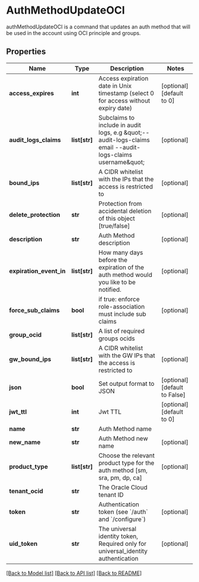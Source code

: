 # AuthMethodUpdateOCI

authMethodUpdateOCI is a command that updates an auth method that will be used in the account using OCI principle and groups.
## Properties
Name | Type | Description | Notes
------------ | ------------- | ------------- | -------------
**access_expires** | **int** | Access expiration date in Unix timestamp (select 0 for access without expiry date) | [optional] [default to 0]
**audit_logs_claims** | **list[str]** | Subclaims to include in audit logs, e.g \&quot;--audit-logs-claims email --audit-logs-claims username\&quot; | [optional] 
**bound_ips** | **list[str]** | A CIDR whitelist with the IPs that the access is restricted to | [optional] 
**delete_protection** | **str** | Protection from accidental deletion of this object [true/false] | [optional] 
**description** | **str** | Auth Method description | [optional] 
**expiration_event_in** | **list[str]** | How many days before the expiration of the auth method would you like to be notified. | [optional] 
**force_sub_claims** | **bool** | if true: enforce role-association must include sub claims | [optional] 
**group_ocid** | **list[str]** | A list of required groups ocids | 
**gw_bound_ips** | **list[str]** | A CIDR whitelist with the GW IPs that the access is restricted to | [optional] 
**json** | **bool** | Set output format to JSON | [optional] [default to False]
**jwt_ttl** | **int** | Jwt TTL | [optional] [default to 0]
**name** | **str** | Auth Method name | 
**new_name** | **str** | Auth Method new name | [optional] 
**product_type** | **list[str]** | Choose the relevant product type for the auth method [sm, sra, pm, dp, ca] | [optional] 
**tenant_ocid** | **str** | The Oracle Cloud tenant ID | 
**token** | **str** | Authentication token (see &#x60;/auth&#x60; and &#x60;/configure&#x60;) | [optional] 
**uid_token** | **str** | The universal identity token, Required only for universal_identity authentication | [optional] 

[[Back to Model list]](../README.md#documentation-for-models) [[Back to API list]](../README.md#documentation-for-api-endpoints) [[Back to README]](../README.md)



